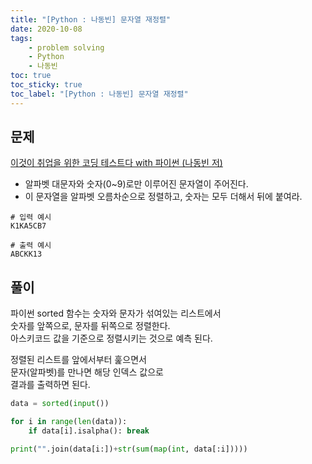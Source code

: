 ```yaml
---
title: "[Python : 나동빈] 문자열 재정렬"
date: 2020-10-08
tags:
    - problem solving
    - Python
    - 나동빈
toc: true
toc_sticky: true
toc_label: "[Python : 나동빈] 문자열 재정렬"
---
```

## 문제
[이것이 취업을 위한 코딩 테스트다 with 파이썬 (나동빈 저)](https://youtu.be/2zjoKjt97vQ?list=PLRx0vPvlEmdAghTr5mXQxGpHjWqSz0dgC&t=3090)  
  
- 알파벳 대문자와 숫자(0~9)로만 이루어진 문자열이 주어진다.
- 이 문자열을 알파벳 오름차순으로 정렬하고, 숫자는 모두 더해서 뒤에 붙여라.

```
# 입력 예시
K1KA5CB7

# 출력 예시
ABCKK13
```

## 풀이
파이썬 sorted 함수는 숫자와 문자가 섞여있는 리스트에서  
숫자를 앞쪽으로, 문자를 뒤쪽으로 정렬한다.  
아스키코드 값을 기준으로 정렬시키는 것으로 예측 된다.  
  
정렬된 리스트를 앞에서부터 훑으면서  
문자(알파벳)를 만나면 해당 인덱스 값으로  
결과를 출력하면 된다.
```python
data = sorted(input())

for i in range(len(data)):
    if data[i].isalpha(): break

print("".join(data[i:])+str(sum(map(int, data[:i]))))
```
